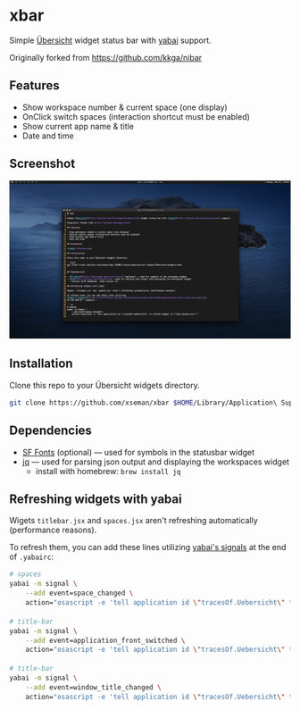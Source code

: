 # xbar

Simple [Übersicht](https://github.com/felixhageloh/uebersicht) widget status bar with [yabai](https://github.com/koekeishiya/yabai) support.

Originally forked from <https://github.com/kkga/nibar>

## Features

- Show workspace number & current space (one display)
- OnClick switch spaces (interaction shortcut must be enabled)
- Show current app name & title
- Date and time

## Screenshot

![img](./desktop.png)

## Installation

Clone this repo to your Übersicht widgets directory.

```bash
git clone https://github.com/xseman/xbar $HOME/Library/Application\ Support/Übersicht/widgets/xbar
```

## Dependencies

- [SF Fonts](https://developer.apple.com/fonts/) (optional) — used for symbols in the statusbar widget
- [jq](https://github.com/stedolan/jq) — used for parsing json output and displaying the workspaces widget
  - install with homebrew: `brew install jq`

## Refreshing widgets with yabai

Wigets `titlebar.jsx` and `spaces.jsx` aren't refreshing automatically (performance reasons).

To refresh them, you can add these lines utilizing
[yabai's signals]([https://link](https://github.com/koekeishiya/yabai/wiki/Commands#automation-with-rules-and-signals))
at the end of `.yabairc`:

```sh
# spaces
yabai -m signal \
    --add event=space_changed \
    action="osascript -e 'tell application id \"tracesOf.Uebersicht\" to refresh widget id \"xbar-spaces-jsx\"'"

# title-bar
yabai -m signal \
    --add event=application_front_switched \
    action="osascript -e 'tell application id \"tracesOf.Uebersicht\" to refresh widget id \"xbar-titlebar-jsx\"'"

# title-bar
yabai -m signal \
    --add event=window_title_changed \
    action="osascript -e 'tell application id \"tracesOf.Uebersicht\" to refresh widget id \"xbar-titlebar-jsx\"'"
```
